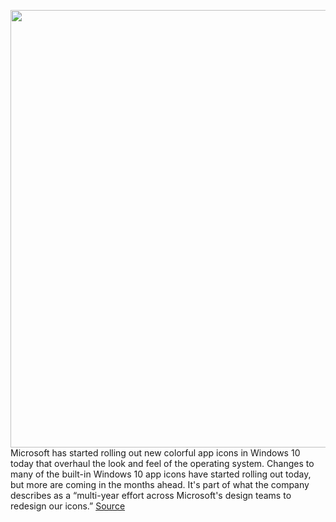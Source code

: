 <img src='https://cdn.vox-cdn.com/thumbor/eeUfU5TDSfKXsZoq13uIgV4FzAg=/0x0:1500x1000/1200x800/filters:focal(630x380:870x620)/cdn.vox-cdn.com/uploads/chorus_image/image/66345701/windows10newicons.0.jpg' width='700px' /><br/>
Microsoft has started rolling out new colorful app icons in Windows 10 today that overhaul the look and feel of the operating system. Changes to many of the built-in Windows 10 app icons have started rolling out today, but more are coming in the months ahead. It's part of what the company describes as a “multi-year effort across Microsoft's design teams to redesign our icons.”
<a href='https://www.theverge.com/2020/2/20/21146028/microsoft-windows-10-new-icons-colorful-design-changes-updates-fluent-design-system'> Source <a/>